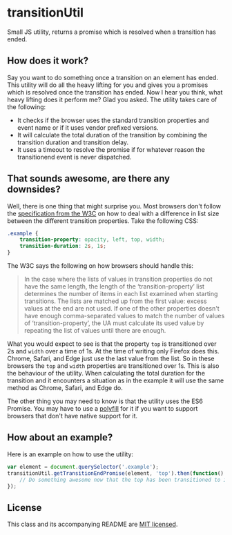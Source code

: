# transitionUtil
Small JS utility, returns a promise which is resolved when a transition has ended.

## How does it work?
Say you want to do something once a transition on an element has ended. This utility will do all the heavy lifting for you and gives you a promises which is resolved once the transition has ended. Now I hear you think, what heavy lifting does it perform me? Glad you asked. The utility takes care of the following:
- It checks if the browser uses the standard transition properties and event name or if it uses vendor prefixed versions.
- It will calculate the total duration of the transition by combining the transition duration and transition delay.
- It uses a timeout to resolve the promise if for whatever reason the transitionend event is never dispatched.

## That sounds awesome, are there any downsides?
Well, there is one thing that might surprise you. Most browsers don't follow the [specification from the W3C](https://www.w3.org/TR/css3-transitions/#transitions) on how to deal with a difference in list size between the different transition properties. Take the following CSS:
```css
.example {
	transition-property: opacity, left, top, width;
	transition-duration: 2s, 1s;
}
```
The W3C says the following on how browsers should handle this:
> In the case where the lists of values in transition properties do not have the same length, the length of the ‘transition-property’ list determines the number of items in each list examined when starting transitions. The lists are matched up from the first value: excess values at the end are not used. If one of the other properties doesn't have enough comma-separated values to match the number of values of ‘transition-property’, the UA must calculate its used value by repeating the list of values until there are enough. 

What you would expect to see is that the property `top` is transitioned over 2s and `width` over a time of 1s. At the time of writing only Firefox does this. Chrome, Safari, and Edge just use the last value from the list. So in these browsers the `top` and `width` properties are transitioned over 1s. This is also the behaviour of the utility. When calculating the total duration for the transition and it encounters a situation as in the example it will use the same method as Chrome, Safari, and Edge do.

The other thing you may need to know is that the utility uses the ES6 Promise. You may have to use a [polyfill](https://github.com/stefanpenner/es6-promise) for it if you want to support browsers that don't have native support for it.

## How about an example?
Here is an example on how to use the utility:
```javascript
var element = document.querySelector('.example');
transitionUtil.getTransitionEndPromise(element, 'top').then(function() {
	// Do something awesome now that the top has been transitioned to its new value.
});
```

## License
This class and its accompanying README are [MIT licensed](http://www.opensource.org/licenses/mit-license.php).
